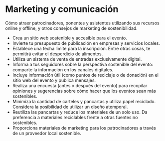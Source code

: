 # Marketing y comunicación

Cómo atraer patrocinadores, ponentes y asistentes utilizando sus recursos online y offline, y otros consejos de marketing de sostenibilidad.
- Crea un sitio web sostenible y accesible para el evento.
- Invierte tu presupuesto de publicación en empresas y servicios locales.
- Establece una fecha límite para la inscripción. Entre otras cosas, te permitirá evitar el desperdicio de alimentos.
- Utiliza un sistema de venta de entradas exclusivamente digital.
- Informa a tus seguidores sobre la perspectiva sostenible del evento: comparte la información en los canales digitales.
- Incluye información útil (como puntos de reciclaje o de donación) en el sitio web del evento y publica mensajes.
- Realiza una encuesta (antes o después del evento) para recopilar opiniones y sugerencias sobre cómo hacer que los eventos sean más sostenibles.
- Minimiza la cantidad de carteles y pancartas y utiliza papel reciclado. Considera la posibilidad de utilizar un diseño atemporal.
- Reutiliza las pancartas y reduce los materiales de un solo uso. Da preferencia a materiales reciclables frente a otras fuentes no sostenibles.
- Proporciona materiales de marketing para los patrocinadores a través de un proveedor local sostenible.